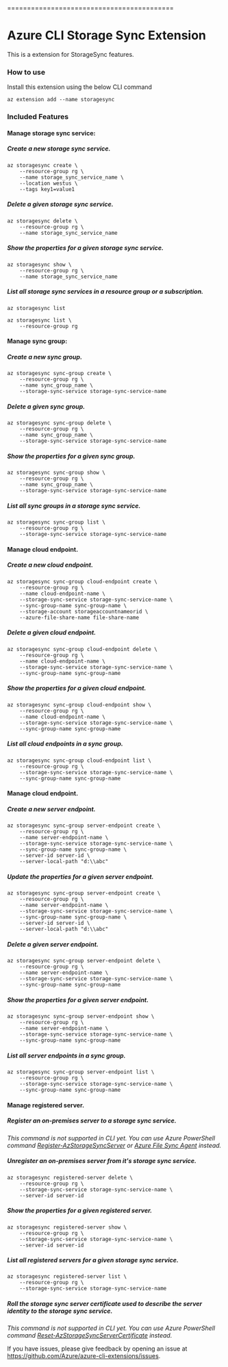 ==========================================
# Azure CLI Storage Sync Extension #
This is a extension for StorageSync features.

### How to use ###
Install this extension using the below CLI command
```
az extension add --name storagesync
```

### Included Features
#### Manage storage sync service:

##### Create a new storage sync service.

```
az storagesync create \
    --resource-group rg \
    --name storage_sync_service_name \ 
    --location westus \
    --tags key1=value1
```

##### Delete a given storage sync service.
```
az storagesync delete \
    --resource-group rg \
    --name storage_sync_service_name
```

##### Show the properties for a given storage sync service.
```
az storagesync show \
    --resource-group rg \
    --name storage_sync_service_name
```

##### List all storage sync services in a resource group or a subscription.
```
az storagesync list
```
```
az storagesync list \
    --resource-group rg
```

#### Manage sync group:

##### Create a new sync group.
```
az storagesync sync-group create \
    --resource-group rg \
    --name sync_group_name \
    --storage-sync-service storage-sync-service-name
```

##### Delete a given sync group.
```
az storagesync sync-group delete \
    --resource-group rg \
    --name sync_group_name \
    --storage-sync-service storage-sync-service-name
```

##### Show the properties for a given sync group.
```
az storagesync sync-group show \
    --resource-group rg \
    --name sync_group_name \
    --storage-sync-service storage-sync-service-name
```

##### List all sync groups in a storage sync service.
```
az storagesync sync-group list \
    --resource-group rg \
    --storage-sync-service storage-sync-service-name
```

#### Manage cloud endpoint.

##### Create a new cloud endpoint.
```
az storagesync sync-group cloud-endpoint create \
    --resource-group rg \
    --name cloud-endpoint-name \
    --storage-sync-service storage-sync-service-name \
    --sync-group-name sync-group-name \
    --storage-account storageaccountnameorid \
    --azure-file-share-name file-share-name
```

##### Delete a given cloud endpoint.
```
az storagesync sync-group cloud-endpoint delete \
    --resource-group rg \
    --name cloud-endpoint-name \
    --storage-sync-service storage-sync-service-name \
    --sync-group-name sync-group-name 
```

##### Show the properties for a given cloud endpoint.
```
az storagesync sync-group cloud-endpoint show \
    --resource-group rg \
    --name cloud-endpoint-name \
    --storage-sync-service storage-sync-service-name \
    --sync-group-name sync-group-name 
```

##### List all cloud endpoints in a sync group.
```
az storagesync sync-group cloud-endpoint list \
    --resource-group rg \
    --storage-sync-service storage-sync-service-name \
    --sync-group-name sync-group-name 
```

#### Manage cloud endpoint.

##### Create a new server endpoint.
```
az storagesync sync-group server-endpoint create \
    --resource-group rg \
    --name server-endpoint-name \
    --storage-sync-service storage-sync-service-name \
    --sync-group-name sync-group-name \
    --server-id server-id \
    --server-local-path "d:\\abc"
```

##### Update the properties for a given server endpoint.
```
az storagesync sync-group server-endpoint create \
    --resource-group rg \
    --name server-endpoint-name \
    --storage-sync-service storage-sync-service-name \
    --sync-group-name sync-group-name \
    --server-id server-id \
    --server-local-path "d:\\abc"
```

##### Delete a given server endpoint.
```
az storagesync sync-group server-endpoint delete \
    --resource-group rg \
    --name server-endpoint-name \
    --storage-sync-service storage-sync-service-name \
    --sync-group-name sync-group-name
```

##### Show the properties for a given server endpoint.
```
az storagesync sync-group server-endpoint show \
    --resource-group rg \
    --name server-endpoint-name \
    --storage-sync-service storage-sync-service-name \
    --sync-group-name sync-group-name
```

##### List all server endpoints in a sync group.
```
az storagesync sync-group server-endpoint list \
    --resource-group rg \
    --storage-sync-service storage-sync-service-name \
    --sync-group-name sync-group-name
```

#### Manage registered server.

##### Register an on-premises server to a storage sync service.

*This command is not supported in CLI yet. You can use Azure PowerShell command [Register-AzStorageSyncServer](https://learn.microsoft.com/en-us/powershell/module/az.storagesync/register-azstoragesyncserver?view=azps-3.6.1) or [Azure File Sync Agent](https://learn.microsoft.com/en-us/azure/storage/files/storage-sync-files-deployment-guide?tabs=azure-portal#register-windows-server-with-storage-sync-service) instead.*

##### Unregister an on-premises server from it's storage sync service.
```
az storagesync registered-server delete \
    --resource-group rg \
    --storage-sync-service storage-sync-service-name \
    --server-id server-id 
```

##### Show the properties for a given registered server.
```
az storagesync registered-server show \
    --resource-group rg \
    --storage-sync-service storage-sync-service-name \
    --server-id server-id 
```

##### List all registered servers for a given storage sync service.
```
az storagesync registered-server list \
    --resource-group rg \
    --storage-sync-service storage-sync-service-name
```

##### Roll the storage sync server certificate used to describe the server identity to the storage sync service.

*This command is not supported in CLI yet. You can use Azure PowerShell command [Reset-AzStorageSyncServerCertificate](https://learn.microsoft.com/en-us/powershell/module/az.storagesync/reset-azstoragesyncservercertificate?view=azps-3.6.1) instead.*

If you have issues, please give feedback by opening an issue at https://github.com/Azure/azure-cli-extensions/issues.
